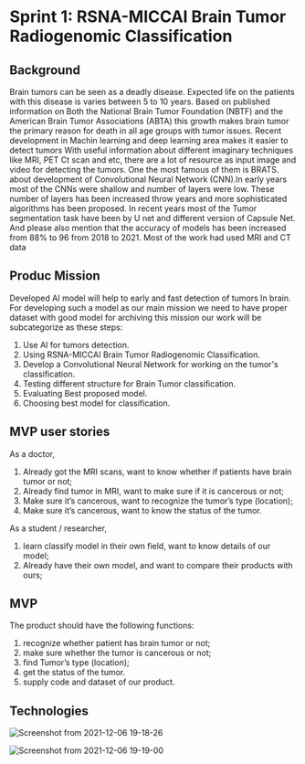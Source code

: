 # Sprint 1: RSNA-MICCAI Brain Tumor Radiogenomic Classification

## Background
Brain tumors can be seen as a deadly disease. Expected life on the patients with this disease is varies between 5 to 10 years. Based on published information on Both the National Brain Tumor Foundation (NBTF) and the American Brain Tumor Associations (ABTA) this growth makes brain tumor the primary reason for death in all age groups with tumor issues.
Recent development in Machin learning and deep learning area makes it easier to detect tumors With useful information about different imaginary techniques like MRI, PET Ct scan and etc, there are a lot of resource as input image and video for detecting the tumors. One the most famous of them is BRATS.
about development of Convolutional Neural Network (CNN).In early years most of the CNNs were shallow and number of layers were low. These number of layers has been increased throw years and more sophisticated algorithms has been proposed. In recent years most of the Tumor segmentation task have been by U net and different version of Capsule Net. And please also mention that the accuracy of models has been increased from 88% to 96 from 2018 to 2021. Most of the work had used MRI and CT data 

## Produc Mission
Developed AI model will help to early and fast detection of tumors In brain.
For developing such a model as our main mission we need to have proper dataset with good model for archiving this mission our work will be subcategorize as these steps:  
1.	Use AI for tumors detection.
2.	Using RSNA-MICCAI Brain Tumor Radiogenomic Classification.
3.	Develop a Convolutional Neural Network for working on the tumor's classification.
4.	Testing different structure for Brain Tumor classification.
5.	Evaluating Best proposed model.
6.	Choosing best model for classification.


## MVP user stories
As a doctor,

1. Already got the MRI scans, want to know whether if patients have brain tumor or not; 
2. Already find tumor in MRI, want to make sure if it is cancerous or not;
3. Make sure it’s cancerous, want to recognize the tumor’s type (location);
4. Make sure it’s cancerous, want to know the status of the tumor.

As a student / researcher,

1. learn classify model in their own field, want to know details of our model;
2. Already have their own model, and want to compare their products with ours;

## MVP
The product should have the following functions:

1. recognize whether patient has brain tumor or not;
2. make sure whether the tumor is cancerous or not;
3. find Tumor’s type (location);
4. get the status of the tumor.
5. supply code and dataset of our product.

## Technologies

![Screenshot from 2021-12-06 19-18-26](https://user-images.githubusercontent.com/59852184/144943166-f3b4d4ae-f6f0-44d2-afad-df3871ba1578.png)

![Screenshot from 2021-12-06 19-19-00](https://user-images.githubusercontent.com/59852184/144943215-c5b7c78f-3280-4a95-af74-05762fee7f05.png)
